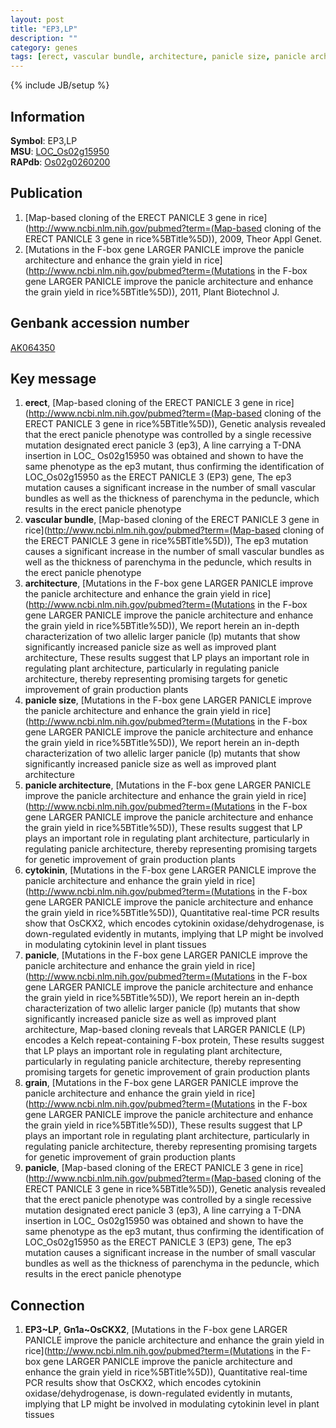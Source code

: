 ```yaml
---
layout: post
title: "EP3,LP"
description: ""
category: genes
tags: [erect, vascular bundle, architecture, panicle size, panicle architecture, cytokinin, panicle, grain]
---
```

{% include JB/setup %}

## Information
__Symbol__: EP3,LP  
__MSU__: [LOC_Os02g15950](http://rice.plantbiology.msu.edu/cgi-bin/ORF_infopage.cgi?orf=LOC_Os02g15950)  
__RAPdb__: [Os02g0260200](http://rapdb.dna.affrc.go.jp/viewer/gbrowse_details/irgsp1?name=Os02g0260200)  

## Publication
1. [Map-based cloning of the ERECT PANICLE 3 gene in rice](http://www.ncbi.nlm.nih.gov/pubmed?term=(Map-based cloning of the ERECT PANICLE 3 gene in rice%5BTitle%5D)), 2009, Theor Appl Genet.
2. [Mutations in the F-box gene LARGER PANICLE improve the panicle architecture and enhance the grain yield in rice](http://www.ncbi.nlm.nih.gov/pubmed?term=(Mutations in the F-box gene LARGER PANICLE improve the panicle architecture and enhance the grain yield in rice%5BTitle%5D)), 2011, Plant Biotechnol J.

## Genbank accession number
[AK064350](http://www.ncbi.nlm.nih.gov/nuccore/AK064350)

## Key message
1. __erect__, [Map-based cloning of the ERECT PANICLE 3 gene in rice](http://www.ncbi.nlm.nih.gov/pubmed?term=(Map-based cloning of the ERECT PANICLE 3 gene in rice%5BTitle%5D)),  Genetic analysis revealed that the erect panicle phenotype was controlled by a single recessive mutation designated erect panicle 3 (ep3), A line carrying a T-DNA insertion in LOC_ Os02g15950 was obtained and shown to have the same phenotype as the ep3 mutant, thus confirming the identification of LOC_Os02g15950 as the ERECT PANICLE 3 (EP3) gene, The ep3 mutation causes a significant increase in the number of small vascular bundles as well as the thickness of parenchyma in the peduncle, which results in the erect panicle phenotype
2. __vascular bundle__, [Map-based cloning of the ERECT PANICLE 3 gene in rice](http://www.ncbi.nlm.nih.gov/pubmed?term=(Map-based cloning of the ERECT PANICLE 3 gene in rice%5BTitle%5D)),  The ep3 mutation causes a significant increase in the number of small vascular bundles as well as the thickness of parenchyma in the peduncle, which results in the erect panicle phenotype
3. __architecture__, [Mutations in the F-box gene LARGER PANICLE improve the panicle architecture and enhance the grain yield in rice](http://www.ncbi.nlm.nih.gov/pubmed?term=(Mutations in the F-box gene LARGER PANICLE improve the panicle architecture and enhance the grain yield in rice%5BTitle%5D)),  We report herein an in-depth characterization of two allelic larger panicle (lp) mutants that show significantly increased panicle size as well as improved plant architecture, These results suggest that LP plays an important role in regulating plant architecture, particularly in regulating panicle architecture, thereby representing promising targets for genetic improvement of grain production plants
4. __panicle size__, [Mutations in the F-box gene LARGER PANICLE improve the panicle architecture and enhance the grain yield in rice](http://www.ncbi.nlm.nih.gov/pubmed?term=(Mutations in the F-box gene LARGER PANICLE improve the panicle architecture and enhance the grain yield in rice%5BTitle%5D)),  We report herein an in-depth characterization of two allelic larger panicle (lp) mutants that show significantly increased panicle size as well as improved plant architecture
5. __panicle architecture__, [Mutations in the F-box gene LARGER PANICLE improve the panicle architecture and enhance the grain yield in rice](http://www.ncbi.nlm.nih.gov/pubmed?term=(Mutations in the F-box gene LARGER PANICLE improve the panicle architecture and enhance the grain yield in rice%5BTitle%5D)),  These results suggest that LP plays an important role in regulating plant architecture, particularly in regulating panicle architecture, thereby representing promising targets for genetic improvement of grain production plants
6. __cytokinin__, [Mutations in the F-box gene LARGER PANICLE improve the panicle architecture and enhance the grain yield in rice](http://www.ncbi.nlm.nih.gov/pubmed?term=(Mutations in the F-box gene LARGER PANICLE improve the panicle architecture and enhance the grain yield in rice%5BTitle%5D)),  Quantitative real-time PCR results show that OsCKX2, which encodes cytokinin oxidase/dehydrogenase, is down-regulated evidently in mutants, implying that LP might be involved in modulating cytokinin level in plant tissues
7. __panicle__, [Mutations in the F-box gene LARGER PANICLE improve the panicle architecture and enhance the grain yield in rice](http://www.ncbi.nlm.nih.gov/pubmed?term=(Mutations in the F-box gene LARGER PANICLE improve the panicle architecture and enhance the grain yield in rice%5BTitle%5D)),  We report herein an in-depth characterization of two allelic larger panicle (lp) mutants that show significantly increased panicle size as well as improved plant architecture, Map-based cloning reveals that LARGER PANICLE (LP) encodes a Kelch repeat-containing F-box protein, These results suggest that LP plays an important role in regulating plant architecture, particularly in regulating panicle architecture, thereby representing promising targets for genetic improvement of grain production plants
8. __grain__, [Mutations in the F-box gene LARGER PANICLE improve the panicle architecture and enhance the grain yield in rice](http://www.ncbi.nlm.nih.gov/pubmed?term=(Mutations in the F-box gene LARGER PANICLE improve the panicle architecture and enhance the grain yield in rice%5BTitle%5D)),  These results suggest that LP plays an important role in regulating plant architecture, particularly in regulating panicle architecture, thereby representing promising targets for genetic improvement of grain production plants
9. __panicle__, [Map-based cloning of the ERECT PANICLE 3 gene in rice](http://www.ncbi.nlm.nih.gov/pubmed?term=(Map-based cloning of the ERECT PANICLE 3 gene in rice%5BTitle%5D)),  Genetic analysis revealed that the erect panicle phenotype was controlled by a single recessive mutation designated erect panicle 3 (ep3), A line carrying a T-DNA insertion in LOC_ Os02g15950 was obtained and shown to have the same phenotype as the ep3 mutant, thus confirming the identification of LOC_Os02g15950 as the ERECT PANICLE 3 (EP3) gene, The ep3 mutation causes a significant increase in the number of small vascular bundles as well as the thickness of parenchyma in the peduncle, which results in the erect panicle phenotype

## Connection
1. __EP3~LP__, __Gn1a~OsCKX2__, [Mutations in the F-box gene LARGER PANICLE improve the panicle architecture and enhance the grain yield in rice](http://www.ncbi.nlm.nih.gov/pubmed?term=(Mutations in the F-box gene LARGER PANICLE improve the panicle architecture and enhance the grain yield in rice%5BTitle%5D)),  Quantitative real-time PCR results show that OsCKX2, which encodes cytokinin oxidase/dehydrogenase, is down-regulated evidently in mutants, implying that LP might be involved in modulating cytokinin level in plant tissues


